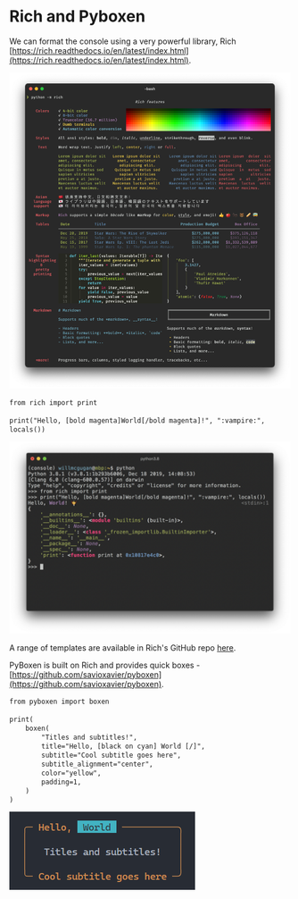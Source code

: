 # Rich and Pyboxen

We can format the console using a very powerful library, Rich [https://rich.readthedocs.io/en/latest/index.html](https://rich.readthedocs.io/en/latest/index.html).

![Rich](../images/toolbox/rich.png 'Rich')
```
from rich import print

print("Hello, [bold magenta]World[/bold magenta]!", ":vampire:", locals())
```
![Rich Print](../images/toolbox/print.png 'Print')

A range of templates are available in Rich's GitHub repo [here](https://github.com/Textualize/rich/tree/master/examples).

PyBoxen is built on Rich and provides quick boxes - [https://github.com/savioxavier/pyboxen](https://github.com/savioxavier/pyboxen).

```
from pyboxen import boxen

print(
    boxen(
        "Titles and subtitles!",
        title="Hello, [black on cyan] World [/]",
        subtitle="Cool subtitle goes here",
        subtitle_alignment="center",
        color="yellow",
        padding=1,
    )
)
```
![Rich PyBoxen](../images/toolbox/pyboxen.png 'PyBoxen')

<br>